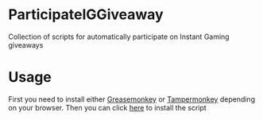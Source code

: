 # ParticipateIGGiveaway

Collection of scripts for automatically participate on Instant Gaming giveaways

# Usage

First you need to install either [Greasemonkey](http://www.greasespot.net/) or [Tampermonkey](https://tampermonkey.net/) depending on your browser.
Then you can click [here](https://raw.githubusercontent.com/gabrielemercolino/ParticipateIGGiveaway/main/participate_only.js) to install the script
